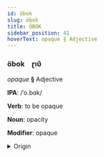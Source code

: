 ```yaml
---
id: öbok
slug: öbok
title: ÖBOK
sidebar_position: 41
hoverText: opaque § Adjective
---
```


### öbok&emsp;<span kind="abugida">ɽıʋ̑</span>

*opaque* **§** Adjective

**IPA**: /ˈo.bɑk/

**Verb**: to be opaque

**Noun**: opacity

**Modifier**: opaque

<details>
    <summary>Origin</summary>
    French opaque /ɔ.pak/<br/>
    <em>Romance Language Family</em>
</details>
